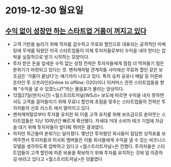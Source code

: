 # 2019-12-30 월요일
## [수익 없이 성장만 하는 스타트업 거품이 꺼지고 있다](http://www.bloter.net/archives/365863)
- 고객 기반을 늘리기 위해 적자를 감수하고 무료와 할인으로 대표되는 공격적인 마케팅에 무게를 둬왔던 미국 스타트업들이 이제 투자자들로부터 수익을 내야 한다는 압박을 실질적으로 받기 시작하는 모양이다.
- 투자 받은 돈을 앞세운 수익 없는 성장 전략은  투자자들에게 점점 더 먹혀들기 힘든 분위기가 마련되고 있다는 것. 벤처캐피털 관계자들 사이에선 무료와 할인 같은 보조금은 ‘거품이 끝났다’는 얘기까지 나오고 있다. 특히 승차 공유나 배달 등 이른바 온라인 투 오프라인(Online to offline: O2O)이나 이커머스 관련 스타트업들을 향해 “수익을 낼 수 있겠느냐?”라는 물음표가 몰리는 양상이다.
- 12월27일(현지시간) <월스트리트저널(WSJ)> 보도에 따르면 수익을 내지 못하면서도 고객을 끌어들이기 위해 무료나 할인에 초점을 맞추는 스타트업들의 전략은 투자자들의 선호 리스트 에서 멀어지고 있다.
- 벤처캐피털로부터 투자를 유치한 뒤 이를 고객 유치를 위해 보조금으로 쏟아붓는 스타트업들은 지난 10여년간 빠르게 확산됐다. 차세대 거대 소비자 테크 기업에 자금을 대기 위해 투자자들이 앞다퉈 뛰어든 결과였다.
- 하지만 최근들어 분위기는 달라졌다. 몇년간 투자했던 회사들이 참담한 성적표를 보여주면서 투자자들과 이사회 멤버들은 이들 회사들에게 수익을 낼 수 있는 비즈니스 모델을 생각하도록 압박하고 있다고 <월스트리트저널>은 전했다. 투자자들은 스타트업들이 고객 할인에 따른 비용을 확보하기 위해 투자를 유치하는 것에 덜 의존하길 바라고 있다고 <월스트리트저널>은 덧붙였다
